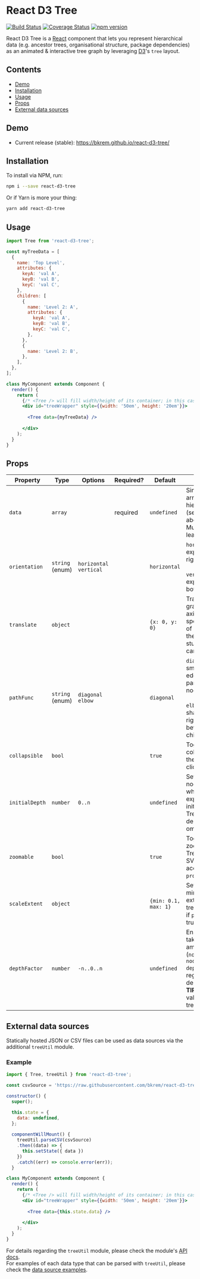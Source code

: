 # React D3 Tree
[![Build Status](https://travis-ci.org/bkrem/react-d3-tree.svg?branch=master)](https://travis-ci.org/bkrem/react-d3-tree)
[![Coverage Status](https://coveralls.io/repos/github/bkrem/react-d3-tree/badge.svg?branch=master)](https://coveralls.io/github/bkrem/react-d3-tree?branch=master)
[![npm version](https://badge.fury.io/js/react-d3-tree.svg)](https://badge.fury.io/js/react-d3-tree)

React D3 Tree is a [React](http://facebook.github.io/react/) component that lets you represent hierarchical data (e.g. ancestor trees, organisational structure, package dependencies) as an animated & interactive tree graph by leveraging [D3](https://d3js.org/)'s `tree` layout.


## Contents
- [Demo](#demo)
- [Installation](#installation)
- [Usage](#usage)
- [Props](#props)
- [External data sources](#external-data-sources)


## Demo
- Current release (stable): https://bkrem.github.io/react-d3-tree/ 


## Installation
To install via NPM, run:
```bash
npm i --save react-d3-tree
```

Or if Yarn is more your thing:
```bash
yarn add react-d3-tree
```


## Usage
```jsx
import Tree from 'react-d3-tree';

const myTreeData = [
  {
    name: 'Top Level',
    attributes: {
      keyA: 'val A',
      keyB: 'val B',
      keyC: 'val C',
    },
    children: [
      {
        name: 'Level 2: A',
        attributes: {
          keyA: 'val A',
          keyB: 'val B',
          keyC: 'val C',
        },
      },
      {
        name: 'Level 2: B',
      },
    ],
  },
];

class MyComponent extends Component {
  render() {
    return (
      {/* <Tree /> will fill width/height of its container; in this case `#treeWrapper` */}
      <div id="treeWrapper" style={{width: '50em', height: '20em'}}> 
      
        <Tree data={myTreeData} />
        
      </div>
    );
  }
}
```


## Props
| Property       | Type            | Options                 | Required? | Default                 | Description                                                                                                                                                                     |
|----------------|-----------------|-------------------------|-----------|-------------------------|---------------------------------------------------------------------------------------------------------------------------------------------------------------------------------|
| `data`         | `array`         |                         | required  | `undefined`             | Single-element array containing hierarchical object (see `myTreeData` above). <br /> Must contain (at least) `name` key.                                              |
| `orientation`  | `string` (enum) | `horizontal` `vertical` |           | `horizontal`            | `horizontal` - Tree expands left-to-right. <br /><br /> `vertical` - Tree expands top-to-bottom.                                                                                |
| `translate`    | `object`        |                         |           | `{x: 0, y: 0}`          | Translates the graph along the x/y axis by the specified amount of pixels (avoids the graph being stuck in the top left canvas corner).                                         |
| `pathFunc`     | `string` (enum) | `diagonal` `elbow`      |           | `diagonal`              | `diagonal` - Renders smooth, curved edges between parent-child nodes. <br /><br /> `elbow` - Renders sharp edges at right angles between parent-child nodes.                    |
| `collapsible`  | `bool`          |                         |           | `true`                  | Toggles ability to collapse/expand the tree's nodes by clicking them.                                                                                                           |
| `initialDepth` | `number`        | `0..n`                  |           | `undefined`             | Sets the maximum node depth to which the tree is expanded on its initial render. <br /> Tree renders to full depth if prop is omitted.                                          |
| `zoomable`     | `bool`          |                         |           | `true`                  | Toggles ability to zoom in/out on the Tree by scaling the SVG element according to `props.scaleExtent`.                                                                         |
| `scaleExtent`  | `object`        |                         |           | `{min: 0.1, max: 1}`    | Sets the minimum/maximum extent to which the tree can be scaled if `props.zoomable` is true.                                                                                    |
| `depthFactor`  | `number`        | `-n..0..n`              |           | `undefined`             | Ensures the tree takes up a fixed amount of space (`node.y = node.depth * depthFactor`), regardless of tree depth. <br /> **TIP**: Negative values invert the tree's direction. |


## External data sources
Statically hosted JSON or CSV files can be used as data sources via the additional `treeUtil` module.

### Example

```jsx
import { Tree, treeUtil } from 'react-d3-tree';

const csvSource = 'https://raw.githubusercontent.com/bkrem/react-d3-tree/feature/add-csv-to-json-transform/examples/data/csv-example.csv';

constructor() {
  super();

  this.state = {
    data: undefined,
  };
  
  componentWillMount() {
    treeUtil.parseCSV(csvSource)
    .then((data) => {
      this.setState({ data })
    })
    .catch((err) => console.error(err));
  }

class MyComponent extends Component {
  render() {
    return (
      {/* <Tree /> will fill width/height of its container; in this case `#treeWrapper` */}
      <div id="treeWrapper" style={{width: '50em', height: '20em'}}> 
      
        <Tree data={this.state.data} />
        
      </div>
    );
  }
}
```

For details regarding the `treeUtil` module, please check the module's [API docs](docs/util/util.md).  
For examples of each data type that can be parsed with `treeUtil`, please check the [data source examples](docs/examples/data).
